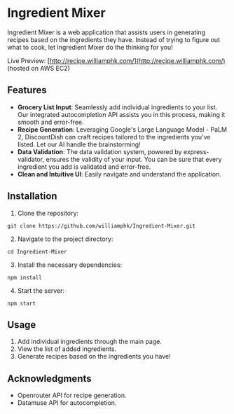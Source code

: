 # Ingredient Mixer

Ingredient Mixer is a web application that assists users in generating recipes based on the ingredients they have. Instead of trying to figure out what to cook, let Ingredient Mixer do the thinking for you!

Live Preview: [http://recipe.williamphk.com/](http://recipe.williamphk.com/) (hosted on AWS EC2)

## Features

- **Grocery List Input**: Seamlessly add individual ingredients to your list. Our integrated autocompletion API assists you in this process, making it smooth and error-free.
- **Recipe Generation**: Leveraging Google's Large Language Model - PaLM 2, DiscountDish can craft recipes tailored to the ingredients you've listed. Let our AI handle the brainstorming!
- **Data Validation**: The data validation system, powered by express-validator, ensures the validity of your input. You can be sure that every ingredient you add is validated and error-free.
- **Clean and Intuitive UI**: Easily navigate and understand the application.

## Installation

1. Clone the repository:
```
git clone https://github.com/williamphk/Ingredient-Mixer.git
```
2. Navigate to the project directory:
```
cd Ingredient-Mixer
```
3. Install the necessary dependencies:
```
npm install
```
4. Start the server:
```
npm start
```

## Usage

1. Add individual ingredients through the main page.
2. View the list of added ingredients.
3. Generate recipes based on the ingredients you have!

## Acknowledgments

- Openrouter API for recipe generation.
- Datamuse API for autocompletion.



